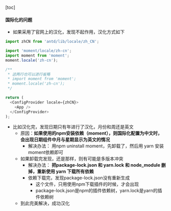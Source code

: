 <script src='/笔记/see/index.js'></script>
[toc]


#### 国际化的问题

- 如果采用了官网上的汉化，发现不起作用，汉化方式如下
```js
import zhCN from 'antd/lib/locale/zh_CN';

import 'moment/locale/zh-cn';
import moment from 'moment';
moment.locale('zh-cn');

/**
 * 这两行也可以进行省略
 * import moment from 'moment';
 * moment.locale('zh-cn');
 */

return (
  <ConfigProvider locale={zhCN}>
    <App />
  </ConfigProvider>
);
```

- 比如汉化完，发现日期只有年进行了汉化，月份和周还是英文
  - 原因：**如果使用的npm安装依赖（moment），则国际化配置为中文时，会出现日期组件中月与星期显示为英文的情况**
    - 解决办法： 用npm uninstall moment，先卸载了，然后用 yarn 安装moment依赖即可
  - 如果卸载完发现，还是那样，则有可能是多版本冲突
    - 解决办法： **把package-lock.json 和 yarn.lock 和 node_module 删掉，重新使用 yarn 下载所有依赖**
    - 依赖下载完，发现package-lock.json没有重新生成
      - 这个文件，只用使用npm下载插件的时候，才会出现
      - package-lock.json是npm的插件依赖树，yarn.lock是yarn的插件依赖树
  - 到此完美解决，成功汉化